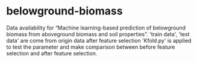 # belowground-biomass
Data availability for “Machine learning-based prediction of belowground biomass from aboveground biomass and soil properties”.
 'train data', 'test data' are come from origin data after feature selection
'Kfold.py' is applied to test the parameter and make comparison between before feature selection and after feature selection.
